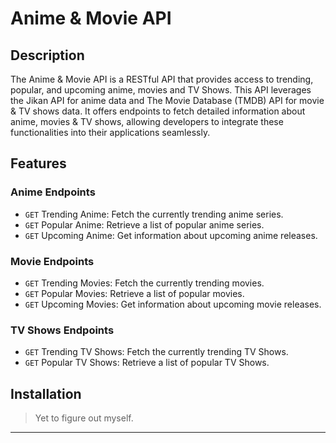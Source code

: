 # Anime & Movie API

## Description

The Anime & Movie API is a RESTful API that provides access to trending, popular, and upcoming anime, movies and TV Shows. This API leverages the Jikan API for anime data and The Movie Database (TMDB) API for movie & TV shows data. It offers endpoints to fetch detailed information about anime, movies & TV shows, allowing developers to integrate these functionalities into their applications seamlessly.

## Features

### Anime Endpoints

- `GET` Trending Anime: Fetch the currently trending anime series.
- `GET` Popular Anime: Retrieve a list of popular anime series.
- `GET` Upcoming Anime: Get information about upcoming anime releases.

### Movie Endpoints

- `GET` Trending Movies: Fetch the currently trending movies.
- `GET` Popular Movies: Retrieve a list of popular movies.
- `GET` Upcoming Movies: Get information about upcoming movie releases.

### TV Shows Endpoints

- `GET` Trending TV Shows: Fetch the currently trending TV Shows.
- `GET` Popular TV Shows: Retrieve a list of popular TV Shows.

## Installation

> Yet to figure out myself.

---
